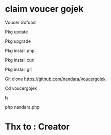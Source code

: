 # claim voucer gojek 
Voucer Gofood


Pkg update

Pkg upgrade

Pkg install php

Pkg install curl

Pkg install git

Git clone https://github.com/nandara/voucergojek

Cd voucergojek

ls

php nandara.php



# Thx to : Creator #





